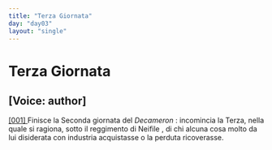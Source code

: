 ```yaml
---
title: "Terza Giornata"
day: "day03"
layout: "single"
---
```

<div id="day03" ruler="neifile" type="Day">
 <h1>
  Terza Giornata
 </h1>
 <p>
  <h2>
   [Voice: author]
  </h2>
 </p>
 <argument>
  <p>
   <a href="{{ site.baseurl }}enDecameron/day03#p03990001">
    [001]
   </a>
   Finisce la Seconda giornata del
   <i>
    Decameron
   </i>
   : incomincia la Terza, nella quale si ragiona, sotto il reggimento di
   <name persref="neifile" type="person">
    Neifile
   </name>
   , di chi alcuna cosa molto da lui disiderata con industria acquistasse o la perduta ricoverasse.
  </p>
 </argument>
</div>